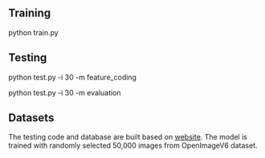 ## Training

python train.py

## Testing

python test.py -i 30 -m feature_coding

python test.py -i 30 -m evaluation

## Datasets

The testing code and database are built based on [website](https://github.com/Image-Processing-Systems-Laboratory/VCM_EE1.2_P-layer_feature_map_anchor_generation_137th_MPEG-VCM). The model is trained with randomly selected 50,000 images from OpenImageV6 dataset.
